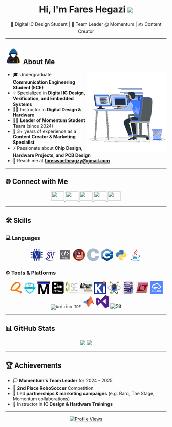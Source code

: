 <h1 align="center">Hi, I'm Fares Hegazi <img src="https://media.giphy.com/media/hvRJCLFzcasrR4ia7z/giphy.gif" width="35"></h1>

<p align="center">
🚀 Digital IC Design Student | 🎯 Team Leader @ Momentum | ✍️ Content Creator  
</p>

---

## <picture><img src="https://github.com/Ahmed-Yasser1/Ahmed-Yasser1/blob/main/about_me.gif?raw=true" width="50px"></picture> About Me  

<picture> 
  <img align="right" src="https://github.com/Ahmed-Yasser1/Ahmed-Yasser1/blob/main/Right_Side.gif?raw=true" width="250px">
</picture>

- 🎓 Undergraduate **Communication Engineering Student (ECE)**  
- 💡 Specialized in **Digital IC Design, Verification, and Embedded Systems**  
- 👨‍🏫 Instructor in **Digital Design & Hardware**  
- 🧑‍💼 **Leader of Momentum Student Team** (since 2024)  
- 📝 3+ years of experience as a **Content Creator & Marketing Specialist**  
- ⚡ Passionate about **Chip Design, Hardware Projects, and PCB Design**  
- 📧 Reach me at **fareswaelheagzy@gmail.com**  

---

## 🌐 Connect with Me  

<p align="center">
  <a href="https://www.linkedin.com/in/fares-hegazi" target="_blank">
    <img src="https://raw.githubusercontent.com/rahuldkjain/github-profile-readme-generator/master/src/images/icons/Social/linked-in-alt.svg" height="30" width="40" />
  </a>
  <a href="https://www.facebook.com/fares.wael.37" target="_blank">
    <img src="https://raw.githubusercontent.com/rahuldkjain/github-profile-readme-generator/master/src/images/icons/Social/facebook.svg" height="30" width="40" />
  </a>
    <a href="https://www.instagram.com/fareswaaell" target="_blank">
    <img src="https://raw.githubusercontent.com/rahuldkjain/github-profile-readme-generator/master/src/images/icons/Social/instagram.svg" height="30" width="40" />
  </a>
  <a href="https://x.com/hegazii_" target="_blank">
    <img src="https://raw.githubusercontent.com/rahuldkjain/github-profile-readme-generator/master/src/images/icons/Social/twitter.svg" height="30" width="40" />
  </a>
  <a href="https://wa.me/201009159141" target="_blank">
    <img src="https://img.icons8.com/ios-filled/50/25D366/whatsapp--v1.png" height="30" width="40" />
  </a>
</p>  

---

## 🛠️ Skills  

### 💻 Languages  
<p align="center">
  <code><img src="verilog.png" alt="Verilog" width="40" height="40"/></code>
  <code><img src="SVicon.jpg" alt="SystemVerilog" width="40" height="40"/></code>
  <code><img src="vhdl.png" alt="VHDL" width="40" height="40"/></code>
  <code><img src="uvm.png" alt="UVM" width="40" height="40"/></code>
  <code><img src="https://raw.githubusercontent.com/devicons/devicon/master/icons/c/c-original.svg" width="40" height="40" /></code>
  <code><img src="https://raw.githubusercontent.com/devicons/devicon/master/icons/cplusplus/cplusplus-original.svg" width="40" height="40" /></code>
  <code><img src="https://raw.githubusercontent.com/devicons/devicon/master/icons/python/python-original.svg" width="40" height="40"/></code>
  <code><img src="https://raw.githubusercontent.com/devicons/devicon/master/icons/java/java-original.svg" width="40" height="40"/></code>
</p>  

### ⚙️ Tools & Platforms  
<p align="center">
  <code><img src="QuestaSim.png" alt="QuestaSim" width="40" height="40"/></code>
  <code><img src="download.png" alt="Questa Lint" width="40" height="40"/></code>
  <code><img src="ModelSim.png" alt="ModelSim" width="40" height="40"/></code>
  <code><img src="FPGA.png" alt="Vivado" width="40" height="40"/></code>
  <code><img src="ise.png" alt="ISE Design Suite" width="40" height="40"/></code>
  <code><img src="altium.png" alt="Altium" width="40" height="40"/></code>
  <code><img src="kicad.png" alt="KiCad" width="40" height="40"/></code>
  <code><img src="proteus.png" alt="Proteus" width="40" height="40"/></code>
  <code><img src="multi.png" alt="Multisim" width="40" height="40"/></code>
  <code><img src="ltspice.jpg" alt="LTSpice" width="40" height="40"/></code>
  <code><img src="easyeda-thumbnail.png" alt="EasyEDA" width="40" height="40"/></code>
  <code><img src="https://img.icons8.com/color/48/arduino.png" alt="Arduino IDE" width="40" height="40"/></code>
  <code><img src="https://raw.githubusercontent.com/devicons/devicon/master/icons/matlab/matlab-original.svg" alt="MATLAB" width="40" height="40"/></code>
  <code><img src="https://raw.githubusercontent.com/devicons/devicon/master/icons/visualstudio/visualstudio-plain.svg" alt="VS Studio" width="40" height="40"/></code>
  <img src="https://user-images.githubusercontent.com/64439609/212556802-77a65ec1-aa71-4272-b603-1a57d1914678.png" width="40" height="40" alt="Git"/>
</p>  

---

## 📊 GitHub Stats  

<p align="center">
  <img src="https://github-readme-stats.vercel.app/api?username=Fares-Hegazi&show_icons=true&theme=tokyonight" height="180px"/>
  <img src="https://github-readme-stats.vercel.app/api/top-langs/?username=Fares-Hegazi&layout=compact&theme=tokyonight" height="180px"/>
</p>

---

## 🏆 Achievements  
- 🏳️ **Momentum's Team Leader** for 2024 - 2025  
- 🥈 **2nd Place RoboSoccer** Competition  
- 🤝 Led **partnerships & marketing campaigns** (e.g. Barq, The Stage, Momentum collaborations)  
- 🎤 Instructor in **IC Design & Hardware Trainings**  

---

<p align="center">
  <a href="#"><img src="https://profile-counter.glitch.me/Fares-Hegazi/count.svg" alt="Profile Views"></a>  
</p>

